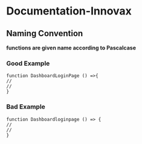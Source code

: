 # Documentation-Innovax
## Naming Convention
**functions are given name according to Pascalcase**
### Good Example
```
function DashboardLoginPage () =>{
//
//
}
```

### Bad Example
```
function Dashboardloginpage () => {
//
//
}

```
